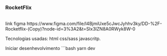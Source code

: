 ### RocketFlix
<br/>
link figma   https://www.figma.com/file/l4BjmiUxe5cJwcJyhhv3ky/DD-%2F-Rocketflix-(Copy)?node-id=3%3A2&t=SIx3IZN8A0RWyk8W-0
<br/>

Tecnologias usadas: html css/sass javascritp.

Iniciar desenhevolvimento ```bash
	yarn dev
```